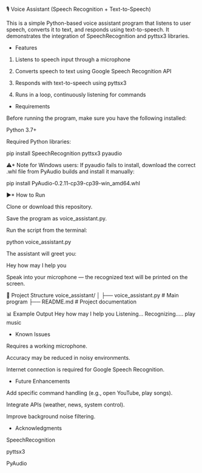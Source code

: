 🎙️ Voice Assistant (Speech Recognition + Text-to-Speech)

This is a simple Python-based voice assistant program that listens to user speech, converts it to text, and responds using text-to-speech. It demonstrates the integration of SpeechRecognition and pyttsx3 libraries.

* Features

1) Listens to speech input through a microphone

2) Converts speech to text using Google Speech Recognition API

3) Responds with text-to-speech using pyttsx3

4) Runs in a loop, continuously listening for commands

* Requirements

Before running the program, make sure you have the following installed:

Python 3.7+

Required Python libraries:

pip install SpeechRecognition pyttsx3 pyaudio


⚠* Note for Windows users:
If pyaudio fails to install, download the correct .whl file from PyAudio builds
 and install it manually:

pip install PyAudio-0.2.11-cp39-cp39-win_amd64.whl

▶* How to Run

Clone or download this repository.

Save the program as voice_assistant.py.

Run the script from the terminal:

python voice_assistant.py


The assistant will greet you:

Hey how may I help you


Speak into your microphone — the recognized text will be printed on the screen.

📂 Project Structure
voice_assistant/
│
├── voice_assistant.py   # Main program
├── README.md            # Project documentation

📊 Example Output
Hey how may I help you
Listening...
Recognizing.....
play music

* Known Issues

Requires a working microphone.

Accuracy may be reduced in noisy environments.

Internet connection is required for Google Speech Recognition.

 * Future Enhancements

Add specific command handling (e.g., open YouTube, play songs).

Integrate APIs (weather, news, system control).

Improve background noise filtering.

* Acknowledgments

SpeechRecognition

pyttsx3

PyAudio
